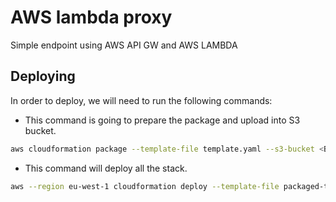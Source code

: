 # AWS lambda proxy
Simple endpoint using AWS API GW and AWS LAMBDA
## Deploying
In order to deploy, we will need to run the following commands:
* This command is going to prepare the package and upload into S3 bucket.
```bash
aws cloudformation package --template-file template.yaml --s3-bucket <BUCKET_NAME> --output-template-file packaged-template.yaml
```
* This command will deploy all the stack.
```bash
aws --region eu-west-1 cloudformation deploy --template-file packaged-template.yaml --stack-name <STACK_NAME> --capabilities CAPABILITY_IAM
```
